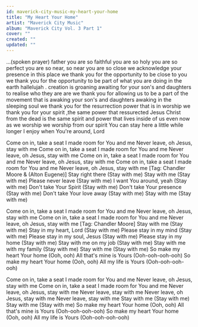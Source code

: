 ```yaml
---
id: maverick-city-music-my-heart-your-home
title: "My Heart Your Home"
artist: "Maverick City Music"
album: "Maverick City Vol. 3 Part 1"
cover: ""
created: ""
updated: ""
---
```


...(spoken prayer)
father you are so faithful
you are so holy
you are so perfect
you are so near, so near
you are so close
we acknowledge  your presence in this place
we thank you for the opportunity to be close to you
we thank you for the opportunity  to be part of what you are doing in the earth
hallelujah .
creation is groaning
awaiting for your son's and daughters  to realise who they are are
we thank you for allowing us to be a part of the movement that is awaking your son's and daughters
awaking in the sleeping soul
we thank you for the resurrection power that is in worship
we thank you for your spirit ,the same power that ressurected Jesus Christ from the dead is the same spirit and power that lives inside of us even now as we worship
we worship from our spirit
You can stay here a little while longer
I enjoy when You're around, Lord

Come on in, take a seat
I made room for You and me
Never leave, oh Jesus, stay with me
Come on in, take a seat
I made room for You and me
Never leave, oh Jesus, stay with me
Come on in, take a seat
I made room for You and me
Never leave, oh Jesus, stay with me
Come on in, take a seat
I made room for You and me
Never leave, oh Jesus, stay with me
[Tag: Chandler Moore & (Alton Eugene)]
Stay right there (Stay with me)
Stay with me (Stay with me)
Please never leave (Stay with me)
I want You around, yeah (Stay with me)
Don't take Your Spirit (Stay with me)
Don't take Your presence (Stay with me)
Don't take Your love away (Stay with me)
Stay with me (Stay with me)

Come on in, take a seat
I made room for You and me
Never leave, oh Jesus, stay with me
Come on in, take a seat
I made room for You and me
Never leave, oh Jesus, stay with me
[Tag: Chandler Moore]
Stay with me (Stay with me)
Stay in my heart, Lord (Stay with me)
Please stay in my mind (Stay with me)
Please stay in my soul, Jesus (Stay with me)
Please stay in my home (Stay with me)
Stay with me on my job (Stay with me)
Stay with me with my family (Stay with me)
Stay with me (Stay with me)
So make my heart Your home (Ooh, ooh)
All that's mine is Yours (Ooh-ooh-ooh-ooh)
So make my heart Your home (Ooh, ooh)
All my life is Yours (Ooh-ooh-ooh-ooh)

Come on in, take a seat
I made room for You and me
Never leave, oh Jesus, stay with me
Come on in, take a seat
I made room for You and me
Never leave, oh Jesus, stay with me
Never leave, stay with me
Never leave, oh Jesus, stay with me
Never leave, stay with me
Stay with me (Stay with me)
Stay with me (Stay with me)
So make my heart Your home (Ooh, ooh)
All that's mine is Yours (Ooh-ooh-ooh-ooh)
So make my heart Your home (Ooh, ooh)
All my life is Yours (Ooh-ooh-ooh-ooh)